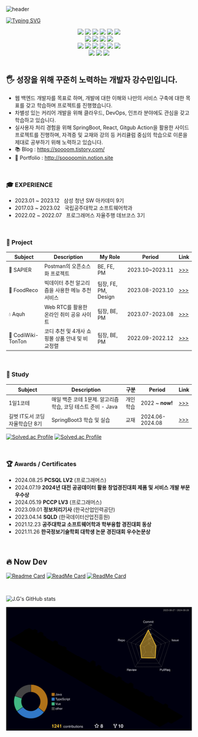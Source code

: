 ![header](https://capsule-render.vercel.app/api?type=venom&color=gradient&customColorList=0,2,2,5,30&height=300&section=header&text=J.G%20Github&fontSize=80&animation=fadeIn&fontColor=232323)

[![Typing SVG](https://readme-typing-svg.demolab.com?font=Roboto&weight=900&size=30&pause=1000&color=FFFFFF&background=232323&center=true&vCenter=true&random=false&width=800&height=80&lines=Welcome+to+Jade-Good+Github;Take+a+look!😀;Development+is+fun😎😎)](https://git.io/typing-svg)

<!-- Badges -->
<div align="center">
  <img src="https://img.shields.io/badge/Java-20232a.svg?style=for-the-badge&logo=coffeescript&logoColor=#f89820" />
  <img src="https://img.shields.io/badge/Spring Boot-20232a.svg?style=for-the-badge&logo=springboot&logoColor=#6DB33F" />  
  <img src="https://img.shields.io/badge/MySQL-20232a.svg?style=for-the-badge&logo=mysql&logoColor=#4479A1" />  
  <img src="https://img.shields.io/badge/PostgreSQL-20232a.svg?style=for-the-badge&logo=postgresql&logoColor=#4169E1" />  
  <img src="https://img.shields.io/badge/MongoDB-20232a.svg?style=for-the-badge&logo=mongodb&logoColor=#47A248" />  
  <img src="https://img.shields.io/badge/Redis-20232a.svg?style=for-the-badge&logo=redis&logoColor=#FF4438" />  
    <br/>
  <img src="https://img.shields.io/badge/React-20232a.svg?style=for-the-badge&logo=react&logoColor=61DAFB" />
  <img src="https://img.shields.io/badge/Javascript-20232a.svg?style=for-the-badge&logo=javascript&logoColor=#3178C6" /> 
  <img src="https://img.shields.io/badge/Typescript-20232a.svg?style=for-the-badge&logo=typescript&logoColor=#F7DF1E" /> 
  <img src="https://img.shields.io/badge/VueJS-20232a.svg?style=for-the-badge&logo=vuedotjs&logoColor=#4FC08D" /> 
    <br/>
  <img src="https://img.shields.io/badge/Docker-20232a.svg?style=for-the-badge&logo=docker&logoColor=#2496ED" />
  <img src="https://img.shields.io/badge/AWS_EC2-20232a.svg?style=for-the-badge&logo=amazonec2&logoColor=#FF9900" />
  <img src="https://img.shields.io/badge/Git-20232a?style=for-the-badge&logo=git&logoColor=#F05032" />
  <img src="https://img.shields.io/badge/GitHub-20232a?style=for-the-badge&logo=github&logoColor=#181717" />
  <img src="https://img.shields.io/badge/GitLab-20232a?style=for-the-badge&logo=gitlab&logoColor=#FC6D26" />
  <img src="https://img.shields.io/badge/GitHub Action-20232a?style=for-the-badge&logo=githubactions&logoColor=#2088FF" />
    <br/>
  <img src="https://img.shields.io/badge/IntelliJ-20232a.svg?style=for-the-badge&logo=intellijidea&logoColor=red" />
  <img src="https://img.shields.io/badge/figma-20232a.svg?style=for-the-badge&logo=figma&logoColor=#F24E1E" />
  <img src="https://img.shields.io/badge/notion-20232a.svg?style=for-the-badge&logo=notion&logoColor=#000000" />
</div>

<br/> 

## 🖐 성장을 위해 꾸준히 노력하는 개발자 강수민입니다.
- 웹 백엔드 개발자를 목표로 하며, 개발에 대한 이해와 나만의 서비스 구축에 대한 목표를 갖고 학습하며 프로젝트를 진행했습니다.
- 차별성 있는 커리어 개발을 위해 클라우드, DevOps, 인프라 분야에도 관심을 갖고 학습하고 있습니다.
- 실사용자 처리 경험을 위해 SpringBoot, React, Gitgub Action을 활용한 사이드 프로젝트를 진행하며, 자격증 및 교재와 강의 등 커리큘럼 중심의 학습으로 이론을 제대로 공부하기 위해 노력하고 있습니다.
- 📚 Blog : https://soooom.tistory.com/
- 🚀 Portfolio : http://sooooomin.notion.site

<br/>

### 🎓 EXPERIENCE
- 2023.01 ~ 2023.12&nbsp;&nbsp;&nbsp;삼성 청년 SW 아카데미 9기
- 2017.03 ~ 2023.02&nbsp;&nbsp;&nbsp;국립공주대학교 소프트웨어학과
- 2022.02 ~ 2022.07&nbsp;&nbsp;&nbsp;프로그래머스 자율주행 데브코스 3기  

<br/>

### 🚗 Project  
| Subject   | Description                                                  | My Role                   | Period           | Link |
|-----------|--------------------------------------------------------------|---------------------------|------------------|------|
| 💎 SAPIER | Postman의 오픈소스화 프로젝트 | BE, FE, PM | 2023.10~2023.11  | [>>>](https://github.com/Jade-Good/SAPIER) |
| 🌭 FoodReco | 빅데이터 추천 알고리즘을 사용한 메뉴 추천 서비스 | 팀장, FE, PM, Design | 2023.08-2023.10  | [>>>](https://github.com/Jade-Good/FoodReco) |
| 💧 Aquh | Web RTC를 활용한 온라인 취미 공유 사이트 | 팀장, BE, PM | 2023.07-2023.08 | [>>>](https://github.com/Jade-Good/Aquh) |
| 👕 CodiWiki-TonTon | 코디 추천 및 4개사 쇼핑몰 상품 안내 및 비교정렬 | 팀장, BE, PM | 2022.09-2022.12 | [>>>](https://github.com/KNU-22-Capstone) |

<br/>

### 🌱 Study
| Subject  | Description                                                  | 구분                   | Period           | Link |
|-----------|--------------------------------------------------------------|---------------------------|------------------|------|
| 1일1코테 | 매일 백준 코테 1문제. 알고리즘 학습, 코딩 테스트 준비 - Java | 개인학습 | 2022 ~ **now!** | [>>>](https://github.com/Jade-Good/CodingTest) |
| 길벗 IT도서 코딩자율학습단 8기 | SpringBoot3 학습 및 실습 | 교재 | 2024.06-2024.08  | [>>>](https://github.com/Jade-Good/GilbutITbook_SpringBoot_Study) |

[![Solved.ac Profile](http://mazassumnida.wtf/api/v2/generate_badge?boj=kangsm423)](https://solved.ac/kangsm423/)
[![Solved.ac Profile](https://mazandi.herokuapp.com/api?handle=kangsm423&theme=warm)](https://solved.ac/kangsm423/)

<br/>

### 🏆 Awards / Certificates
- 2024.08.25    **PCSQL LV2** (프로그래머스)   
- 2024.07.19    **2024년 대전 공공데이터 활용 창업경진대회 제품 및 서비스 개발 부문 우수상** 
- 2024.05.19    **PCCP LV3** (프로그래머스)
- 2023.09.01    **정보처리기사** (한국산업인력공단)
- 2023.04.14    **SQLD** (한국데이터산업진흥원)
- 2021.12.23    **공주대학교 소프트웨어학과 학부융합 경진대회 동상**
- 2021.11.26    **한국정보기술학회 대학생 논문 경진대회 우수논문상**

<br/>

## 🔥 Now Dev
[![Readme Card](https://github-readme-stats.vercel.app/api/pin/?username=FFunFun&repo=.github)](https://github.com/FFunFun/.github)
[![ReadMe Card](https://github-readme-stats.vercel.app/api/pin/?username=FFunFun&repo=FrontEnd)](https://github.com/FFunFun/FrontEnd)
[![ReadMe Card](https://github-readme-stats.vercel.app/api/pin/?username=FFunFun&repo=BackEnd)](https://github.com/FFunFun/BackEnd)


<br/>

<!-- Github Stats Card -->
![J.G's GitHub stats](https://github-readme-stats.vercel.app/api?username=Jade-Good&show_icons=true&theme=tokyonight) 

<!-- Github 3D Profile -->
![](./profile-3d-contrib/profile-night-rainbow.svg)
